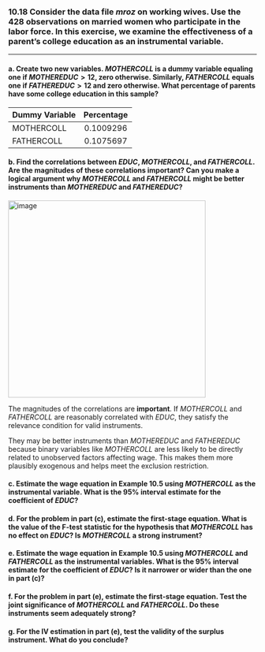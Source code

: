 ### 10.18 Consider the data file *mroz* on working wives. Use the 428 observations on married women who participate in the labor force. In this exercise, we examine the effectiveness of a parent’s college education as an instrumental variable.
---

#### a. Create two new variables. $MOTHERCOLL$ is a dummy variable equaling one if $MOTHEREDUC>12$, zero otherwise. Similarly, $FATHERCOLL$ equals one if $FATHEREDUC>12$ and zero otherwise. What percentage of parents have some college education in this sample?

| Dummy Variable   | Percentage |
|------------------|:-----------:|
| MOTHERCOLL       | 0.1009296   | 
| FATHERCOLL       | 0.1075697   |

#### b. Find the correlations between $EDUC$, $MOTHERCOLL$, and $FATHERCOLL$. Are the magnitudes of these correlations important? Can you make a logical argument why $MOTHERCOLL$ and $FATHERCOLL$ might be better instruments than $MOTHEREDUC$ and $FATHEREDUC$?

<img width="400" alt="image" src="https://github.com/user-attachments/assets/90b50d4a-5eec-41da-af54-b6d15cc940e7" />

The magnitudes of the correlations are **important**. If $MOTHERCOLL$ and $FATHERCOLL$ are reasonably correlated with $EDUC$, they satisfy the relevance condition for valid instruments.

They may be better instruments than $MOTHEREDUC$ and $FATHEREDUC$ because binary variables like $MOTHERCOLL$ are less likely to be directly related to unobserved factors affecting wage. This makes them more plausibly exogenous and helps meet the exclusion restriction.

#### c. Estimate the wage equation in Example 10.5 using $MOTHERCOLL$ as the instrumental variable. What is the 95% interval estimate for the coefficient of $EDUC$?

#### d. For the problem in part (c), estimate the first-stage equation. What is the value of the F-test statistic for the hypothesis that $MOTHERCOLL$ has no effect on $EDUC$? Is $MOTHERCOLL$ a strong instrument?

#### e. Estimate the wage equation in Example 10.5 using $MOTHERCOLL$ and $FATHERCOLL$ as the instrumental variables. What is the 95% interval estimate for the coefficient of $EDUC$? Is it narrower or wider than the one in part (c)?

#### f. For the problem in part (e), estimate the first-stage equation. Test the joint significance of $MOTHERCOLL$ and $FATHERCOLL$. Do these instruments seem adequately strong?

#### g. For the IV estimation in part (e), test the validity of the surplus instrument. What do you conclude?
